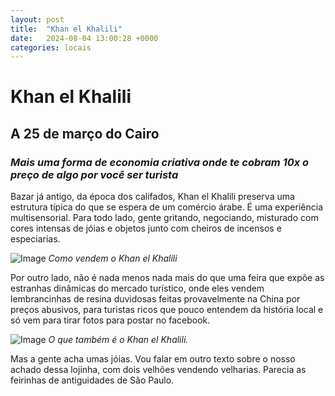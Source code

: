 ```yaml
---
layout: post
title:  "Khan el Khalili"
date:   2024-08-04 13:00:28 +0000
categories: locais
---
```

# Khan el Khalili
## A 25 de março do Cairo
### _Mais uma forma de economia criativa onde te cobram 10x o preço de algo por você ser turista_

Bazar já antigo, da época dos califados, Khan el Khalili preserva uma estrutura típica do que se espera de um comércio árabe. É uma experiência multisensorial. Para todo lado, gente gritando, negociando, misturado com cores intensas de jóias e objetos junto com cheiros de incensos e especiarias. 

![Image](https://pietroid.github.io/egypt-travelogue/assets/images/khan_el_khalili.png)
_Como vendem o Khan el Khalili_

Por outro lado, não é nada menos nada mais do que uma feira que expõe as estranhas dinâmicas do mercado turístico, onde eles vendem lembrancinhas de resina duvidosas feitas provavelmente na China por preços abusivos, para turistas ricos que pouco entendem da história local e só vem para tirar fotos para postar no facebook. 

![Image](https://pietroid.github.io/egypt-travelogue/assets/images/khan_el_khalili_old.jpg)
_O que também é o Khan el Khalili._

Mas a gente acha umas jóias. Vou falar em outro texto sobre o nosso achado dessa lojinha, com dois velhões vendendo velharias. Parecia as feirinhas de antiguidades de São Paulo. 